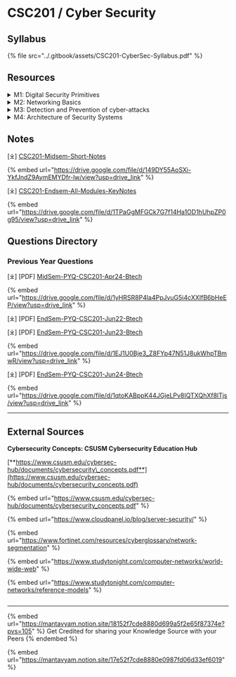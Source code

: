# CSC201 / Cyber Security

## Syllabus

{% file src="../.gitbook/assets/CSC201-CyberSec-Syllabus.pdf" %}

## Resources

<details>

<summary>M1: Digital Security Primitives</summary>

\[⤓] [CSC201 M1 Lecture Series BTech](https://drive.google.com/file/d/1VapD1J_oWSo9RcuAP_xQBV-iAU0z_mTS/view?usp=drive_link)

</details>

<details>

<summary>M2: Networking Basics</summary>

\[⤓] [CSC201 M2 Lecture Series BTech](https://drive.google.com/file/d/1XAWDhZ_BDkLytpCnuMXSRD_apNYlUX8W/view?usp=drive_link)

</details>

<details>

<summary>M3: Detection and Prevention of cyber-attacks</summary>

\[⤓] [CSC201 M3 Lecture Series BTech](https://drive.google.com/file/d/1w6n34BdFm5OWZ0mz8diuq2ZYPp9i-tN6/view?usp=drive_link)

</details>

<details>

<summary>M4: Architecture of Security Systems</summary>

\[⤓] [CSC201 M4 Lecture Series BTech](https://drive.google.com/file/d/1cMeCjDdhCPt9iX5S8cgmiKkuLWCIQDbX/view?usp=drive_link)

</details>

## Notes

\[⤓] [CSC201-Midsem-Short-Notes](https://drive.google.com/file/d/149DY55AoSXi-YkfJndZ9AymEMYDfr-lw/view?usp=drive_link)

{% embed url="https://drive.google.com/file/d/149DY55AoSXi-YkfJndZ9AymEMYDfr-lw/view?usp=drive_link" %}

\[⤓] [CSC201-Endsem-All-Modules-KeyNotes](https://drive.google.com/file/d/1TPaGgMFGCk7G7f14Ha1OD1hUhpZP0g95/view?usp=drive_link)

{% embed url="https://drive.google.com/file/d/1TPaGgMFGCk7G7f14Ha1OD1hUhpZP0g95/view?usp=drive_link" %}

## Questions Directory

### Previous Year Questions

\[⤓] \[PDF] [MidSem-PYQ-CSC201-Apr24-Btech](https://drive.google.com/file/d/1yHRSR8P4la4PpJvuG5i4cXXIfB6bHeEP/view?usp=drive_link)

{% embed url="https://drive.google.com/file/d/1yHRSR8P4la4PpJvuG5i4cXXIfB6bHeEP/view?usp=drive_link" %}

\[⤓] \[PDF] [EndSem-PYQ-CSC201-Jun22-Btech](https://drive.google.com/file/d/1r9uPooEgk_xJXon7Bsy_56LC-GHtF86F/view?usp=drive_link)

\[⤓] \[PDF] [EndSem-PYQ-CSC201-Jun23-Btech](https://drive.google.com/file/d/1EJ1U0Bje3_Z8FYp47N51J8ukWhpTBmwR/view?usp=drive_link)

{% embed url="https://drive.google.com/file/d/1EJ1U0Bje3_Z8FYp47N51J8ukWhpTBmwR/view?usp=drive_link" %}

\[⤓] \[PDF] [EndSem-PYQ-CSC201-Jun24-Btech](https://drive.google.com/file/d/1qtoKABppK44JGjeLPv8IQTXQhXf8lTjs/view?usp=drive_link)

{% embed url="https://drive.google.com/file/d/1qtoKABppK44JGjeLPv8IQTXQhXf8lTjs/view?usp=drive_link" %}

***

## External Sources

**Cybersecurity Concepts: CSUSM Cybersecurity Education Hub**

[**https://www.csusm.edu/cybersec-hub/documents/cybersecurity\_concepts.pdf**](https://www.csusm.edu/cybersec-hub/documents/cybersecurity_concepts.pdf)

{% embed url="https://www.csusm.edu/cybersec-hub/documents/cybersecurity_concepts.pdf" %}

{% embed url="https://www.cloudpanel.io/blog/server-security/" %}

{% embed url="https://www.fortinet.com/resources/cyberglossary/network-segmentation" %}

{% embed url="https://www.studytonight.com/computer-networks/world-wide-web" %}

{% embed url="https://www.studytonight.com/computer-networks/reference-models" %}

<figure><img src="https://community.sap.com/legacyfs/online/storage/blog_attachments/2021/12/defense-in-depth-s4ahana-diagram-1.png" alt=""><figcaption></figcaption></figure>

***

{% embed url="https://mantavyam.notion.site/18152f7cde8880d699a5f2e65f87374e?pvs=105" %}
Get Credited for sharing your Knowledge Source with your Peers
{% endembed %}

{% embed url="https://mantavyam.notion.site/17e52f7cde8880e0987fd06d33ef6019" %}

